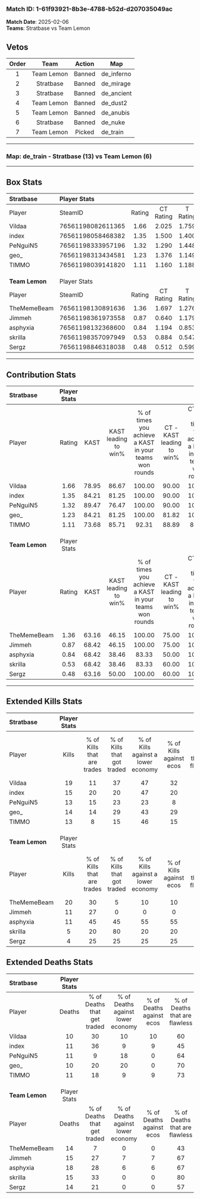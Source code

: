 ### Match ID: 1-61f93921-8b3e-4788-b52d-d207035049ac  
**Match Date**: 2025-02-06  
**Teams**: Stratbase vs Team Lemon  

## Vetos  

| Order | Team | Action | Map |
| :---: | :--: | :----: | --- |
| 1 | Team Lemon | Banned | de_inferno |
| 2 | Stratbase | Banned | de_mirage |
| 3 | Stratbase | Banned | de_ancient |
| 4 | Team Lemon | Banned | de_dust2 |
| 5 | Team Lemon | Banned | de_anubis |
| 6 | Stratbase | Banned | de_nuke |
| 7 | Team Lemon | Picked | de_train |

---  

### **Map**: de_train - Stratbase (13) vs Team Lemon (6)  
---  

## Box Stats  

| **Stratbase**  | Player Stats      |        |           |          |       |       |       |         |        |      |     |
| :- | :- | :-: | :-: | :-: | :-: | :-: | :-: | :-: | :-: | :-: | :-: |
| Player         | SteamID           | Rating | CT Rating | T Rating | KAST  |  ADR  | Kills | Assists | Deaths | K/D  | HS% |
| Vildaa         | 76561198082611365 |  1.66  |   2.025   |  1.759   | 78.95 | 124.2 |  19   |    7    |   10   | 1.90 | 68  |
| index          | 76561198058468382 |  1.35  |   1.500   |  1.400   | 84.21 | 82.2  |  15   |    7    |   11   | 1.36 | 40  |
| PeNguiN5       | 76561198333957196 |  1.32  |   1.290   |  1.448   | 89.47 | 87.7  |  13   |    8    |   11   | 1.18 | 46  |
| geo_           | 76561198313434581 |  1.23  |   1.376   |  1.149   | 84.21 | 58.4  |  14   |    2    |   10   | 1.40 | 71  |
| TIMMO          | 76561198039141820 |  1.11  |   1.160   |  1.188   | 73.68 | 62.5  |  13   |    6    |   11   | 1.18 | 46  |
|                |                   |        |           |          |       |       |       |         |        |      |     |
|                |                   |        |           |          |       |       |       |         |        |      |     |
|                |                   |        |           |          |       |       |       |         |        |      |     |
| **Team Lemon** | Player Stats      |        |           |          |       |       |       |         |        |      |     |
| Player         | SteamID           | Rating | CT Rating | T Rating | KAST  |  ADR  | Kills | Assists | Deaths | K/D  | HS% |
| TheMemeBeam    | 76561198130891636 |  1.36  |   1.697   |  1.276   | 63.16 | 94.9  |  20   |    4    |   14   | 1.43 | 65  |
| Jimmeh         | 76561198361973558 |  0.87  |   0.640   |  1.179   | 68.42 | 66.1  |  11   |    3    |   15   | 0.73 | 72  |
| asphyxia       | 76561198132368600 |  0.84  |   1.194   |  0.853   | 68.42 | 79.8  |  11   |    5    |   18   | 0.61 | 36  |
| skrilla        | 76561198357097949 |  0.53  |   0.884   |  0.547   | 68.42 | 42.6  |   5   |    5    |   15   | 0.33 | 60  |
| Sergz          | 76561198846318038 |  0.48  |   0.512   |  0.599   | 63.16 | 43.7  |   4   |    6    |   14   | 0.29 | 25  |
---  

## Contribution Stats  

| **Stratbase**  | Player Stats |       |                      |                                                        |                           |                                                             |                          |                                                            |
| :- | :-: | :-: | :-: | :-: | :-: | :-: | :-: | :-: |
| Player         |    Rating    | KAST  | KAST leading to win% | % of times you achieve a KAST in your teams won rounds | CT - KAST leading to win% | CT - % of times you achieve a KAST in your teams won rounds | T - KAST leading to win% | T - % of times you achieve a KAST in your teams won rounds |
| Vildaa         |     1.66     | 78.95 |        86.67         |                         100.00                         |           90.00           |                           100.00                            |          80.00           |                           100.00                           |
| index          |     1.35     | 84.21 |        81.25         |                         100.00                         |           90.00           |                           100.00                            |          66.67           |                           100.00                           |
| PeNguiN5       |     1.32     | 89.47 |        76.47         |                         100.00                         |           90.00           |                           100.00                            |          57.14           |                           100.00                           |
| geo_           |     1.23     | 84.21 |        81.25         |                         100.00                         |           81.82           |                           100.00                            |          80.00           |                           100.00                           |
| TIMMO          |     1.11     | 73.68 |        85.71         |                         92.31                          |           88.89           |                            88.89                            |          80.00           |                           100.00                           |
|                |              |       |                      |                                                        |                           |                                                             |                          |                                                            |
|                |              |       |                      |                                                        |                           |                                                             |                          |                                                            |
|                |              |       |                      |                                                        |                           |                                                             |                          |                                                            |
| **Team Lemon** | Player Stats |       |                      |                                                        |                           |                                                             |                          |                                                            |
| Player         |    Rating    | KAST  | KAST leading to win% | % of times you achieve a KAST in your teams won rounds | CT - KAST leading to win% | CT - % of times you achieve a KAST in your teams won rounds | T - KAST leading to win% | T - % of times you achieve a KAST in your teams won rounds |
| TheMemeBeam    |     1.36     | 63.16 |        46.15         |                         100.00                         |           75.00           |                           100.00                            |          33.33           |                           100.00                           |
| Jimmeh         |     0.87     | 68.42 |        46.15         |                         100.00                         |           75.00           |                           100.00                            |          33.33           |                           100.00                           |
| asphyxia       |     0.84     | 68.42 |        38.46         |                         83.33                          |           50.00           |                           100.00                            |          28.57           |                           66.67                            |
| skrilla        |     0.53     | 68.42 |        38.46         |                         83.33                          |           60.00           |                           100.00                            |          25.00           |                           66.67                            |
| Sergz          |     0.48     | 63.16 |        50.00         |                         100.00                         |           60.00           |                           100.00                            |          42.86           |                           100.00                           |
---  

## Extended Kills Stats  

| **Stratbase**  | Player Stats |                            |                            |                                    |                         |                              |                                 |                                       |                    |           |
| :- | :-: | :-: | :-: | :-: | :-: | :-: | :-: | :-: | :-: | :-: |
| Player         |    Kills     | % of Kills that are trades | % of Kills that got traded | % of Kills against a lower economy | % of Kills against ecos | % of Kills that are flawless | % of Kills that are close duels | % of Kills that are assisted by flash | Pistol Round Kills | AWP Kills |
| Vildaa         |      19      |             11             |             37             |                 47                 |           32            |              79              |                5                |                  16                   |         0          |     2     |
| index          |      15      |             20             |             20             |                 47                 |           20            |              80              |                0                |                   0                   |         0          |     1     |
| PeNguiN5       |      13      |             15             |             23             |                 23                 |            8            |              69              |                0                |                   0                   |         5          |     3     |
| geo_           |      14      |             14             |             29             |                 43                 |           29            |              50              |               14                |                   0                   |         0          |     1     |
| TIMMO          |      13      |             8              |             15             |                 46                 |           15            |              54              |                8                |                   0                   |         0          |     0     |
|                |              |                            |                            |                                    |                         |                              |                                 |                                       |                    |           |
|                |              |                            |                            |                                    |                         |                              |                                 |                                       |                    |           |
|                |              |                            |                            |                                    |                         |                              |                                 |                                       |                    |           |
| **Team Lemon** | Player Stats |                            |                            |                                    |                         |                              |                                 |                                       |                    |           |
| Player         |    Kills     | % of Kills that are trades | % of Kills that got traded | % of Kills against a lower economy | % of Kills against ecos | % of Kills that are flawless | % of Kills that are close duels | % of Kills that are assisted by flash | Pistol Round Kills | AWP Kills |
| TheMemeBeam    |      20      |             30             |             5              |                 10                 |           10            |              85              |                5                |                   0                   |         0          |     6     |
| Jimmeh         |      11      |             27             |             0              |                 0                  |            0            |              73              |                0                |                   9                   |         1          |     0     |
| asphyxia       |      11      |             45             |             45             |                 55                 |           55            |              45              |                9                |                   9                   |         0          |     0     |
| skrilla        |      5       |             20             |             80             |                 20                 |           20            |              0               |                0                |                   0                   |         0          |     0     |
| Sergz          |      4       |             25             |             25             |                 25                 |           25            |              25              |                0                |                   0                   |         0          |     0     |
## Extended Deaths Stats  

| **Stratbase**  | Player Stats |                             |                                   |                          |                               |                            |                           |               |
| :- | :-: | :-: | :-: | :-: | :-: | :-: | :-: | :-: |
| Player         |    Deaths    | % of Deaths that get traded | % of Deaths against lower economy | % of Deaths against ecos | % of Deaths that are flawless | % of Deaths that are close | % of Deaths while blinded | Deaths to AWP |
| Vildaa         |      10      |             30              |                10                 |            10            |              60               |             0              |            10             |       0       |
| index          |      11      |             36              |                 9                 |            9             |              45               |             0              |             0             |       0       |
| PeNguiN5       |      11      |              9              |                18                 |            0             |              64               |             18             |             0             |       1       |
| geo_           |      10      |             20              |                20                 |            0             |              70               |             0              |             0             |       0       |
| TIMMO          |      11      |             18              |                 9                 |            9             |              73               |             0              |             9             |       0       |
|                |              |                             |                                   |                          |                               |                            |                           |               |
|                |              |                             |                                   |                          |                               |                            |                           |               |
|                |              |                             |                                   |                          |                               |                            |                           |               |
| **Team Lemon** | Player Stats |                             |                                   |                          |                               |                            |                           |               |
| Player         |    Deaths    | % of Deaths that get traded | % of Deaths against lower economy | % of Deaths against ecos | % of Deaths that are flawless | % of Deaths that are close | % of Deaths while blinded | Deaths to AWP |
| TheMemeBeam    |      14      |              7              |                 0                 |            0             |              43               |             0              |             7             |       0       |
| Jimmeh         |      15      |             27              |                 7                 |            7             |              67               |             7              |             0             |       1       |
| asphyxia       |      18      |             28              |                 6                 |            6             |              67               |             6              |             6             |       3       |
| skrilla        |      15      |             33              |                 0                 |            0             |              80               |             0              |             0             |       0       |
| Sergz          |      14      |             21              |                 0                 |            0             |              57               |             14             |             7             |       1       |
